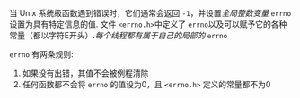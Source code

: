 
当 Unix 系统级函数遇到错误时，它们通常会返回 `-1`，并设置*全局整数变量* `errno` 设置为具有特定信息的值. 文件 `<errno.h>`中定义了 `errno`以及可以赋予它的各种常量（都以字符E开头）.*每个线程都有属于自己的局部的* `errno`


`errno` 有两条规则:

1. 如果没有出错，其值不会被例程清除
2. 任何函数都不会将 `errno` 的值设为0，且 `<errno.h>` 定义的常量都不为0








